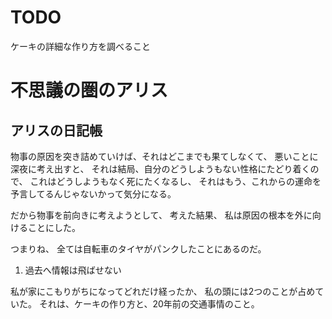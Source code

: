 # TODO

ケーキの詳細な作り方を調べること

# 不思議の圏のアリス

## アリスの日記帳

物事の原因を突き詰めていけば、それはどこまでも果てしなくて、
悪いことに深夜に考え出すと、
それは結局、自分のどうしようもない性格にたどり着くので、
これはどうしようもなく死にたくなるし、
それはもう、これからの運命を予言してるんじゃないかって気分になる。

だから物事を前向きに考えようとして、
考えた結果、
私は原因の根本を外に向けることにした。

つまりね、
全ては自転車のタイヤがパンクしたことにあるのだ。

1. 過去へ情報は飛ばせない

私が家にこもりがちになってどれだけ経ったか、
私の頭には2つのことが占めていた。
それは、ケーキの作り方と、20年前の交通事情のこと。



